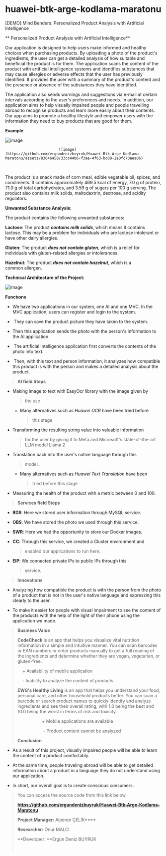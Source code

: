 # huawei-btk-arge-kodlama-maratonu
\[DEMO\] Mind Benders: Personalized Product Analysis with Artificial
Intelligence

** Personalized Product Analysis with Artificial Intelligence**

Our application is designed to help users make informed and healthy
choices when purchasing products. By uploading a photo of the product\'s
ingredients, the user can get a detailed analysis of how suitable and
beneficial the product is for them. The application scans the content of
the product with artificial intelligence systems and identifies
substances that may cause allergies or adverse effects that the user has
previously identified. It provides the user with a summary of the
product\'s content and the presence or absence of the substances they
have identified.

The application also sends warnings and suggestions via e-mail at
certain intervals according to the user\'s preferences and needs. In
addition, our application aims to help visually impaired people and
people travelling abroad to recognise products and learn more easily
about their contents. Our app aims to promote a healthy lifestyle and
empower users with the information they need to buy products that are
good for them.

**Example**

![image](https://github.com/ergundenizbuyruk/Huawei-Btk-Arge-Kodlama-Maratonu/assets/83646458/e2545374-c878-487e-b706-130b016314ad)

                            ![image](https://github.com/ergundenizbuyruk/Huawei-Btk-Arge-Kodlama-Maratonu/assets/83646458/33cc44b6-f3ae-4f63-bc08-2e0fc70aea06)

                                            

The product is a snack made of corn meal, edible vegetable oil, spices,
and condiments. It contains approximately 469.5 kcal of energy, 7.0 g of
protein, 71.0 g of total carbohydrates, and 3.59 g of sugars per 100 g
serving. The product also contains milk solids, maltodextrin, dextrose,
and acidity regulators.

**Unwanted Substance Analysis:**

The product contains the following unwanted substances:

**Lactose**: The product ***contains milk solids***, which means it
contains lactose. This may be a problem for individuals who are lactose
intolerant or have other dairy allergies.

**Gluten**: The product ***does not contain gluten***, which is a relief
for individuals with gluten-related allergies or intolerances.

**Hazelnut**: The product ***does not contain hazelnut***, which is a
common allergen.

**Technical Architecture of the Project:**


![image](https://github.com/ergundenizbuyruk/Huawei-Btk-Arge-Kodlama-Maratonu/assets/83646458/20349f9f-9f85-4134-a2b5-33870434fe3b)

**Functıons**

-   We have two applications in our system, one AI and one MVC. In the
    MVC application, users can register and login to the system.

-    They can save the product picture they have taken to the system.

-   Then this application sends the photo with the person\'s information
    to the AI application.

-    The artificial intelligence application first converts the contents
    of the photo into text.

-    Then, with this text and person information, it analyzes how
    compatible this product is with the person and makes a detailed
    analysis about the product.

> **AI field Steps**

-   Making image to text with EasyOcr library with the image given by
    > the use

    -   Many alternatives such as *Huawei OCR* have been tried before
        > this stage

-   Transforming the resulting string value into valuable information
    > for the user by giving it to Meta and Microsoft\'s
    > state-of-the-art LLM model Llama 2

-   Translation back into the user\'s native language through this
    > model.

    -   Many alternatives such as *Huawei Text Translation* have been
        > tried before this stage

-   Measuring the health of the product with a metric between 0 and 100.

> **Services field Steps**

-   **RDS**: Here we stored user information through MySQL service.

-   **OBS**: We have stored the photo we used through this service.

-   **SWR**: Here we had the opportunity to store our Docker images.

-   **CC**: Through this service, we created a Cluster environment and
    > enabled our applications to run here.

-   **EIP**: We connected private IPs to public IPs through this
    > service.

> **Innovatıons**

-   Analyzing how compatible the product is with the person from the
    photo of a product that is not in the user\'s native language and
    expressing this clearly to the user.

-   To make it easier for people with visual impairment to see the
    content of the products with the help of the light of their phone
    using the application we made.

> **Business Value**​​​​​​​
>
> **CodeCheck** is an app that helps you visualize vital nutrition
> information in a simple and intuitive manner. You can scan barcodes or
> EAN numbers or enter products manually to get a full reading of the
> ingredients and determine whether they are vegan, vegetarian, or
> gluten-free.
>
>     + Availability of mobile application
>
>     - Inability to analyze the content of products
>
> **EWG\'s Healthy Living** is an app that helps you understand your
> food, personal care, and other household products better. You can scan
> a barcode or search product names to quickly identify and analyze
> ingredients and see their overall rating, with 1.0 being the best and
> 10.0 being the worst in terms of risk and toxicity.
>
>                     + Mobile applications are available
>
>                      - Product content cannot be analyzed
>
> **Conclusion**

-   As a result of this project, visually impaired people will be able
    to learn the content of a product comfortably.

-   At the same time, people traveling abroad will be able to get
    detailed information about a product in a language they do not
    understand using our application.

-   In short, our overall goal is to create conscious consumers.

> You can access the source code from this link below.
>
> **https://github.com/ergundenizbuyruk/Huawei-Btk-Arge-Kodlama-Maratonu**
>
> **Project Manager:** Alperen ÇELİK**​​​​​​​**
>
> **Researcher:** Onur MALCI
>
> **Developer: **Ergün Deniz BUYRUK
>
> **​​**



